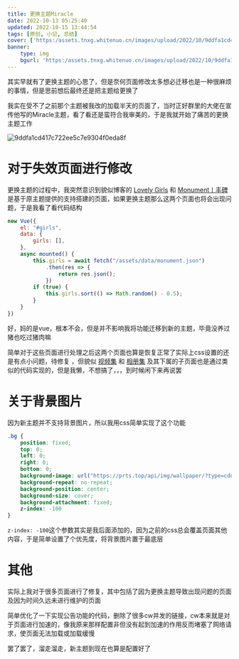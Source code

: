 ```yaml
---
title: 更换主题Miracle
date: 2022-10-13 05:25:40
updated: 2022-10-15 13:44:54
tags: [原创, 小记, 总结]
cover: ['https:/assets.tnxg.whitenuo.cn/images/upload/2022/10/9ddfa1cd417c722ee5c7e9304f0eda8f.png']
banner:
    type: img
    bgurl: 'https:/assets.tnxg.whitenuo.cn/images/upload/2022/10/9ddfa1cd417c722ee5c7e9304f0eda8f.png'
---
```


其实早就有了更换主题的心思了，但是奈何页面修改太多想必迁移也是一种很麻烦的事情，但是思前想后最终还是把主题给更换了

<!-- more -->

我实在受不了之前那个主题被我改的加载半天的页面了，当时正好群里的大佬在宣传他写的Miracle主题，看了看还是蛮符合我审美的，于是我就开始了痛苦的更换主题工作

![9ddfa1cd417c722ee5c7e9304f0eda8f](https:/assets.tnxg.whitenuo.cn/images/upload/2022/10/9ddfa1cd417c722ee5c7e9304f0eda8f.png)

# 对于失效页面进行修改

更换主题的过程中，我突然意识到貌似博客的 [Lovely Girls](/girls/) 和 [Monument丨丰碑](/monument/)
是基于原主题提供的支持搭建的页面，如果更换主题那么这两个页面也将会出现问题，于是我看了看代码结构

```js
new Vue({
    el: "#girls",
    data: {
        girls: [],
    },
    async mounted() {
        this.girls = await fetch("/assets/data/monument.json")
            .then(res => {
                return res.json();
            })
        if (true) {
            this.girls.sort(() => Math.random() - 0.5);
        }
    }
})
```

好，妈的是vue，根本不会，但是并不影响我将功能迁移到新的主题，毕竟没养过猪也吃过猪肉嘛

简单对于这些页面进行处理之后这两个页面也算是恢复正常了<span class="heimu">实际上css设置的还是有点小问题，待修复</span>
，但貌似 [视频集](/video/) 和 [相册集](/albums/) 及其下属的子页面也是通过类似的代码实现的，但是我懒，不想搞了，，，到时候闲下来再说罢

# 关于背景图片

因为新主题并不支持背景图片，所以我用css简单实现了这个功能

```css
.bg {
    position: fixed;
    top: 0;
    left: 0;
    right: 0;
    bottom: 0;
    background-image: url("https://prts.top/api/img/wallpaper/?type=cdn");
    background-repeat: no-repeat;
    background-position: center;
    background-size: cover;
    background-attachment: fixed;
    z-index: -100
}
```

`z-index: -100`这个参数其实是我后面添加的，因为之前的css总会覆盖页面其他内容，于是简单设置了个优先度，将背景图片置于最底层

# 其他

实际上我对于很多页面进行了修复，其中包括了因为更换主题导致出现问题的页面及因为时间久远未进行维护的页面

简单优化了一下实现公告功能的代码，删除了很多cw并发的链接，cw本来就是对于页面进行加速的，像我原来那样配置非但没有起到加速的作用反而堵塞了网络请求，使页面无法加载或加载缓慢

罢了罢了，溜走溜走，新主题到现在也算是配置好了
